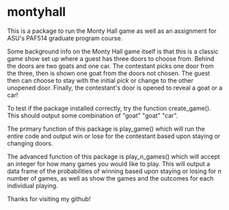 # montyhall
This is a package to run the Monty Hall game as well as an assignment for ASU's PAF514 graduate program course. 

Some background info on the Monty Hall game itself is that this is a classic game show set up where a guest
has three doors to choose from. Behind the doors are two goats and one car. The contestant picks one door from
the three, then is shown one goat from the doors not chosen. The guest then can choose to stay with the initial
pick or change to the other unopened door. Finally, the contestant's door is opened to reveal a goat or a car!

To test if the package installed correctly, try the function create_game(). This should output some combination of
"goat" "goat" "car". 

The primary function of this package is play_game() which will run the entire code and output win or lose for
the contestant based upon staying or changing doors.

The advanced function of this package is play_n_games() which will accept an integer for how many games you
would like to play. This will output a data frame of the probabilities of winning based upon staying or losing 
for n number of games, as well as show the games and the outcomes for each individual playing.

Thanks for visiting my github! 
